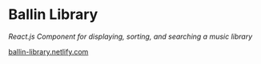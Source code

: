 # Ballin Library

*React.js Component for displaying, sorting, and searching a music library*

[ballin-library.netlify.com][0]

[0]: https://ballin-library.netlify.com
